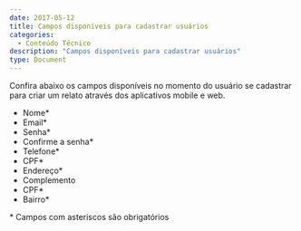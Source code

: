 ```yaml
---
date: 2017-05-12
title: Campos disponíveis para cadastrar usuários
categories:
  - Conteúdo Técnico
description: "Campos disponíveis para cadastrar usuários"
type: Document
---
```


Confira abaixo os campos disponíveis no momento do usuário se cadastrar para criar um relato através dos aplicativos mobile e web.

  - Nome*
  - Email*
  - Senha*
  - Confirme a senha*
  - Telefone*
  - CPF*
  - Endereço*
  - Complemento
  - CPF*
  - Bairro*

\* Campos com asteriscos são obrigatórios
